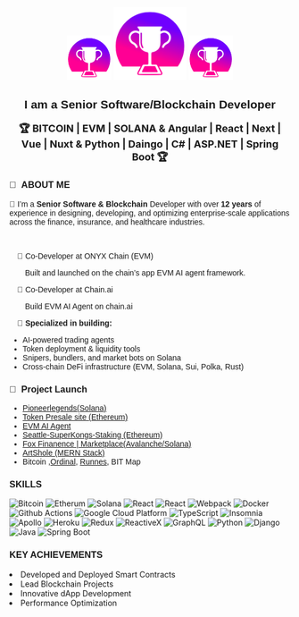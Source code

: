 <div align="center" style="margin-bottom: 20px;">  
  <img width="80" src="icons/Medal Cup.png" alt="GitHub Profile SSM ORI" />  
  <img width="130" src="icons/Medal Cup.png" alt="GitHub Profile SSM ORI" />  
  <img width="80" src="icons/Medal Cup.png" alt="GitHub Profile SSM ORI" />  
  <h2 style="font-family: Arial, sans-serif; ">I am a Senior Software/Blockchain Developer</h2>  
  <p style="font-size: 18px; ">  
    <strong>🏆 BITCOIN | EVM | SOLANA & Angular | React | Next | Vue | Nuxt & Python | Daingo | C# | ASP.NET | Spring Boot 🏆</strong>  
  </p>  
</div>  

<h3 style="font-family: Arial, sans-serif; ">🚀 &nbsp;ABOUT ME </h3>  
<p style="font-family: Arial, sans-serif; ">  
  👏 I’m a <strong>Senior Software & Blockchain</strong> Developer with over <strong>12 years</strong> of experience in designing, developing, and optimizing enterprise-scale applications across the finance, insurance, and healthcare industries.  
</p>  
<br>  
<p style="text-indent: 1em; font-family: Arial, sans-serif; ">🧩 Co-Developer at ONYX Chain (EVM)</p>  
<p style="text-indent: 2em; font-family: Arial, sans-serif; ">Built and launched on the chain’s app EVM AI agent framework.</p>  
<p style="text-indent: 1em; font-family: Arial, sans-serif; ">🤝 Co-Developer at Chain.ai</p>  
<p style="text-indent: 2em; font-family: Arial, sans-serif; ">Build EVM AI Agent on chain.ai</p>  

<p style="text-indent: 1em; font-family: Arial, sans-serif;  font-weight: bold;">🧠 Specialized in building:</p>  
<ul style="font-family: Arial, sans-serif; ">  
  <li>AI-powered trading agents</li>  
  <li>Token deployment & liquidity tools</li>  
  <li>Snipers, bundlers, and market bots on Solana</li>  
  <li>Cross-chain DeFi infrastructure (EVM, Solana, Sui, Polka, Rust)</li>  
</ul>  
<h3 style="font-family: Arial, sans-serif; ">🥉 &nbsp;Project Launch </h3>  
<ul style="font-family: Arial, sans-serif; ">  
  <li><a href="https://pioneerlegends.com">Pioneerlegends(Solana)</a></li>  
  <li><a href="https://ott-official.vercel.app">Token Presale site (Ethereum)</a></li>  
  <li><a href="https://app.onyx.org">EVM AI Agent</a></li>  
  <li><a href="https://superkongz-staking.netlify.app">Seattle-SuperKongs-Staking (Ethereum)</a></li>
  <li><a href="https://foxfinance.io/Marketplace">Fox Finanence | Marketplace(Avalanche/Solana)</a></li>  
  <li><a href="https://artshole.com">ArtShole (MERN Stack)</a></li>  
  <li>Bitcoin ,<a href="https://ordinals.com/">Ordinal</a>, <a href="https://docs.ordinals.com/runes.html">Runnes</a>, BIT Map</li>
</ul>  

<h3 style="font-family: Arial, sans-serif;">SKILLS</h3>  
<p>  
 <img alt="Bitcoin" src="https://img.shields.io/badge/-Bitcoin-f5b942?style=flat-square&logo=bitcoin&logoColor=white" />
  <img alt="Etherum" src="https://img.shields.io/badge/-Etherum-014a6b?style=flat-square&logo=ethereum&logoColor=white" />
  <img alt="Solana" src="https://img.shields.io/badge/-Solana-9a07d9?style=flat-square&logo=solana&logoColor=white" />
  <img alt="React" src="https://img.shields.io/badge/-Golang-eb4a05?style=flat-square&logo=go&logoColor=white" />  
  <img alt="React" src="https://img.shields.io/badge/-React-45b8d8?style=flat-square&logo=react&logoColor=white" />  
  <img alt="Webpack" src="https://img.shields.io/badge/-Webpack-8DD6F9?style=flat-square&logo=webpack&logoColor=white" />  
  <img alt="Docker" src="https://img.shields.io/badge/-Docker-46a2f1?style=flat-square&logo=docker&logoColor=white" />  
  <img alt="Github Actions" src="https://img.shields.io/badge/-Github_Actions-2088FF?style=flat-square&logo=github-actions&logoColor=white" />  
  <img alt="Google Cloud Platform" src="https://img.shields.io/badge/-Google_Cloud_Platform-1a73e8?style=flat-square&logo=google-cloud&logoColor=white" />  
  <img alt="TypeScript" src="https://img.shields.io/badge/-TypeScript-007ACC?style=flat-square&logo=typescript&logoColor=white" />  
  <img alt="Insomnia" src="https://img.shields.io/badge/-Insomnia-5849BE?style=flat-square&logo=insomnia&logoColor=white" />  
  <img alt="Apollo" src="https://img.shields.io/badge/-Apollo%20GraphQL-311C87?style=flat-square&logo=apollo-graphql&logoColor=white" />  
  <img alt="Heroku" src="https://img.shields.io/badge/-Heroku-430098?style=flat-square&logo=heroku&logoColor=white" />  
  <img alt="Redux" src="https://img.shields.io/badge/-Redux-764ABC?style=flat-square&logo=redux&logoColor=white" />  
  <img alt="ReactiveX" src="https://img.shields.io/badge/-RxJs-B7178C?style=flat-square&logo=reactivex&logoColor=white" />  
  <img alt="GraphQL" src="https://img.shields.io/badge/-GraphQL-E10098?style=flat-square&logo=graphql&logoColor=white" />  
  <img alt="Python" src="https://img.shields.io/badge/-Python-006796?style=flat-square&logo=python&logoColor=white" />
  <img alt="Django" src="https://img.shields.io/badge/-Django-ff0000?style=flat-square&logo=django&logoColor=white" />
  <img alt="Java" src="https://img.shields.io/badge/-Java-E34F26?style=flat-square&logo=java&logoColor=white" />  
  <img alt="Spring Boot" src="https://img.shields.io/badge/-Spring%20Boot-6DB33F?style=flat-square&logo=spring&logoColor=white" />

<div>
  <h3 style="font-family: Arial, sans-serif;">KEY ACHIEVEMENTS</h3>
  <li>Developed and Deployed Smart Contracts</li>  
  <li>Lead Blockchain Projects</li>  
  <li>Innovative dApp Development</li>
  <li>Performance Optimization</li>
</div>
